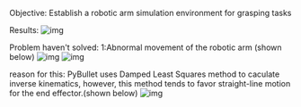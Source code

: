 Objective: Establish a robotic arm simulation environment for grasping tasks

Results:
![img](https://github.com/DK-feng/Franka_grasp/GIF_folder/result.gif)

Problem haven't solved:
  1:Abnormal movement of the robotic arm (shown below)
  ![img]("https://github.com/DK-feng/Franka_grasp/GIF_folder/poor_inverse_kinematics.gif")
  ![img]("https://github.com/DK-feng/Franka_grasp/GIF_folder/error_movement.gif")

  reason for this: PyBullet uses Damped Least Squares method to caculate inverse kinematics, however, this method tends to favor straight-line motion for the end effector.(shown below)
  ![img]("https://github.com/DK-feng/Franka_grasp/GIF_folder/straight_line_move.gif")
     
    
